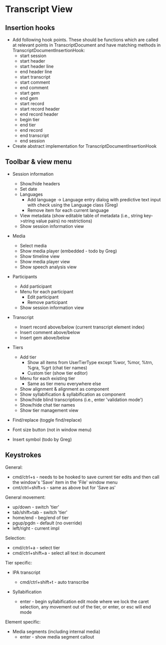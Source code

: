 # Transcript View

## Insertion hooks

 * Add following hook points.  These should be functions which are called at relevant points
in TranscriptDocument and have matching methods in TranscriptDocumentInsertionHook:
    * start session
    * start header
    * start header line
    * end header line
    * start transcript
    * start comment
    * end comment
    * start gem
    * end gem
    * start record
    * start record header
    * end record header
    * begin tier
    * end tier
    * end record
    * end transcript
    * end session
  * Create abstract implementation for TranscriptDocumentInsertionHook

## Toolbar & view menu

 * Session information
   * Show/hide headers
   * Set date
   * Languages
     * Add language -> Language entry dialog with predictive text input with check using the Language class (Greg)
     * Remove item for each current language
   * View metadata (show editable table of metadata (i.e., string key->string value pairs) no restrictions)
   * Show session information view

 * Media
   * Select media
   * Show media player (embedded - todo by Greg)
   * Show timeline view
   * Show media player view
   * Show speech analysis view

 * Participants
   * Add participant
   * Menu for each participant
     * Edit participant
     * Remove participant
   * Show session information view

 * Transcript
   * Insert record above/below (current transcript element index)
   * Insert comment above/below
   * Insert gem above/below

 * Tiers
   * Add tier
     * Show all items from UserTierType except %wor, %mor, %trn, %gra, %grt (chat tier names)
     * Custom tier (show tier editor)
   * Menu for each existing tier
     * Same as tier menu everywhere else
   * Show alignment & alignment as component
   * Show syllabification & syllabification as component
   * Show/hide blind transcriptions (i.e., enter 'validation mode')
   * Show/hide chat tier names
   * Show tier management view

 * Find/replace (toggle find/replace)

 * Font size button (not in window menu)

 * Insert symbol (todo by Greg)


## Keystrokes

General:
 * cmd/ctrl+s - needs to be hooked to save current tier edits and then call the window's 'Save' item in the 'File' window menu
 * cmt/ctrl+shift+s - same as above but for 'Save as'

General movement:
 * up/down - switch 'tier'
 * tab/shift+tab - switch 'tier'
 * home/end - beg/end of tier
 * pgup/pgdn - default (no override)
 * left/right - current impl

Selection:
 * cmd/ctrl+a - select tier
 * cmd/ctrl+shift+a - select all text in document

Tier specific:

 * IPA transcript
   * cmd/ctrl+shift+t - auto transcribe

 * Syllabification
   * enter - begin syllabification edit mode where we lock the caret selection, any movement out of the tier, or enter, or esc will end mode

Element specific:

 * Media segments (including internal media)
   * enter - show media segment callout
